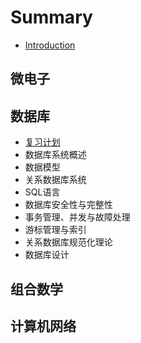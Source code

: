 # Summary

* [Introduction](README.md)

## 微电子

## 数据库

* [复习计划](shu-ju-ku/fu-xi-ji-hua.md)
* 数据库系统概述
* 数据模型
* 关系数据库系统
* SQL语言
* 数据库安全性与完整性
* 事务管理、并发与故障处理
* 游标管理与索引
* 关系数据库规范化理论
* 数据库设计

## 组合数学

## 计算机网络

